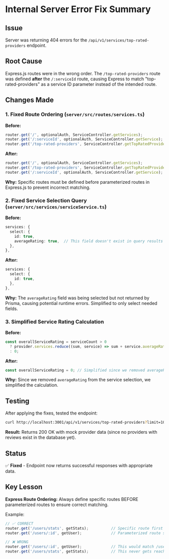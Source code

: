 # Internal Server Error Fix Summary

## Issue
Server was returning 404 errors for the `/api/v1/services/top-rated-providers` endpoint.

## Root Cause
Express.js routes were in the wrong order. The `/top-rated-providers` route was defined **after** the `/:serviceId` route, causing Express to match "top-rated-providers" as a service ID parameter instead of the intended route.

## Changes Made

### 1. Fixed Route Ordering (`server/src/routes/services.ts`)
**Before:**
```typescript
router.get('/', optionalAuth, ServiceController.getServices);
router.get('/:serviceId', optionalAuth, ServiceController.getService);
router.get('/top-rated-providers', ServiceController.getTopRatedProviders);
```

**After:**
```typescript
router.get('/', optionalAuth, ServiceController.getServices);
router.get('/top-rated-providers', ServiceController.getTopRatedProviders);
router.get('/:serviceId', optionalAuth, ServiceController.getService);
```

**Why:** Specific routes must be defined before parameterized routes in Express.js to prevent incorrect matching.

### 2. Fixed Service Selection Query (`server/src/services/serviceService.ts`)
**Before:**
```typescript
services: {
  select: {
    id: true,
    averageRating: true,  // This field doesn't exist in query results
  },
},
```

**After:**
```typescript
services: {
  select: {
    id: true,
  },
},
```

**Why:** The `averageRating` field was being selected but not returned by Prisma, causing potential runtime errors. Simplified to only select needed fields.

### 3. Simplified Service Rating Calculation
**Before:**
```typescript
const overallServiceRating = serviceCount > 0
  ? provider.services.reduce((sum, service) => sum + service.averageRating, 0) / serviceCount
  : 0;
```

**After:**
```typescript
const overallServiceRating = 0; // Simplified since we removed averageRating from service selection
```

**Why:** Since we removed `averageRating` from the service selection, we simplified the calculation.

## Testing
After applying the fixes, tested the endpoint:
```bash
curl http://localhost:3001/api/v1/services/top-rated-providers?limit=10
```

**Result:** Returns 200 OK with mock provider data (since no providers with reviews exist in the database yet).

## Status
✅ **Fixed** - Endpoint now returns successful responses with appropriate data.

## Key Lesson
**Express Route Ordering:** Always define specific routes BEFORE parameterized routes to ensure correct matching.

Example:
```typescript
// ✅ CORRECT
router.get('/users/stats', getStats);          // Specific route first
router.get('/users/:id', getUser);             // Parameterized route second

// ❌ WRONG
router.get('/users/:id', getUser);             // This would match /users/stats incorrectly
router.get('/users/stats', getStats);          // This never gets reached
```

